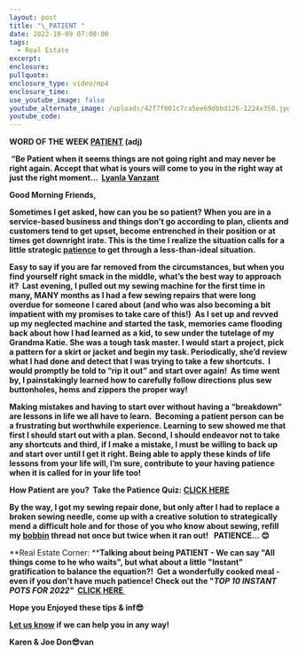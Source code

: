 ```yaml
---
layout: post
title: "\_PATIENT "
date: 2022-10-09 07:00:00
tags:
  - Real Estate
excerpt:
enclosure:
pullquote:
enclosure_type: video/mp4
enclosure_time:
use_youtube_image: false
youtube_alternate_image: /uploads/42f7f001c7ca5ee69dbbd126-1224x350.jpg
youtube_code:
---
```

**WORD OF THE WEEK&nbsp;[PATIENT](https://www.merriam-webster.com/dictionary/patient)&nbsp;(adj)**

**&nbsp;“Be Patient when it seems things are not going right and may never be right again. Accept that what is yours will come to you in the right way at just the right moment... &nbsp;[Lyanla Vanzant](https://tamarakulish.com/2020/05/14/be-patient-when-it-seems-thing-are-not-going-right/)**

**Good Morning Friends,**

**Sometimes I get asked, how can you be so patient? When you are in a service-based business and things don’t go according to plan, clients and customers tend to get upset, become entrenched in their position or at times get downright irate. This is the time I realize the situation calls for a little strategic&nbsp;[patience](https://www.merriam-webster.com/dictionary/patient)&nbsp;to get through a less-than-ideal situation.**

**Easy to say if you are far removed from the circumstances, but when you find yourself right smack in the middle, what’s the best way to approach it?&nbsp; Last evening, I pulled out my sewing machine for the first time in many, MANY months as I had a few sewing repairs that were long overdue for someone I cared about (and who was also becoming a bit impatient with my promises to take care of this\!) &nbsp;As I set up and revved up my neglected machine and started the task, memories came flooding back about how I had learned as a kid, to sew under the tutelage of my Grandma Katie. She was a tough task master. I would start a project, pick a pattern for a skirt or jacket and begin my task. Periodically, she’d review what I had done and detect that I was trying to take a few shortcuts. &nbsp;I would promptly be told to “rip it out” and start over again\!&nbsp; As time went by, I painstakingly learned how to carefully follow directions plus sew buttonholes, hems and zippers the proper way\!**

**Making mistakes and having to start over without having a “breakdown” are lessons in life we all have to learn. &nbsp;Becoming a patient person can be a frustrating but worthwhile experience. Learning to sew showed me that first I should start out with a plan. Second, I should endeavor not to take any shortcuts and third, if I make a mistake, I must be willing to back up and start over until I get it right. Being able to apply these kinds of life lessons from your life will, I’m sure, contribute to your having patience when it is called for in your life too\!&nbsp;**

**How Patient are you?&nbsp; Take the Patience Quiz:&nbsp;[CLICK HERE](https://www.proprofs.com/quiz-school/story.php?title=how-patient-are-you)**

**By the way, I got my sewing repair done, but only after I had to replace a broken sewing needle, come up with a creative solution to strategically mend a difficult hole and for those of you who know about sewing, refill my&nbsp;[bobbin](https://www.thesprucecrafts.com/fixing-bobbin-thread-bunching-looping-tangling-2978069)&nbsp;thread not once but twice when it ran out\! &nbsp; PATIENCE… 😊**

**Real Estate Corner:&nbsp;****Talking about being PATIENT - We can say "All things come to he who waits", but what about a little "Instant" gratification to balance the equation?\!&nbsp; Get a wonderfully cooked meal -even if you don't have much patience\! Check out the "*TOP 10 INSTANT POTS FOR 2022"&nbsp;*&nbsp;[CLICK HERE&nbsp;](https://buyersguide.org/instant-pots/t/best?s=2&amp;msclkid=11b18b68aa9910d7b6aae8294b48d56b&amp;m=e&amp;d=c&amp;c=79233735779139&amp;oid=kwd-79234098330638:loc-190&amp;qs=top%20instant%20pots%20&amp;lp=72217&amp;li=&amp;nw=o&amp;nts=1&amp;tdid=9708512)**

**Hope you Enjoyed these tips & inf😎**

**[Let us know](https://longislandrealestatevideoblog.com/contact)&nbsp;if we can help you in any way\!&nbsp;**

**Karen & Joe Don😎van**